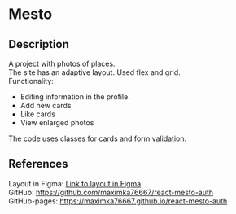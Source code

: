 # Mesto

## Description

A project with photos of places.  
The site has an adaptive layout. Used flex and grid.  
Functionality:

- Editing information in the profile.
- Add new cards
- Like cards
- View enlarged photos

The code uses classes for cards and form validation.

## References

Layout in Figma: [Link to layout in Figma](https://www.figma.com/file/2cn9N9jSkmxD84oJik7xL7/JavaScript.-Sprint-4?node-id=0%3A1])  
GitHub: https://github.com/maximka76667/react-mesto-auth  
GitHub-pages: https://maximka76667.github.io/react-mesto-auth    

